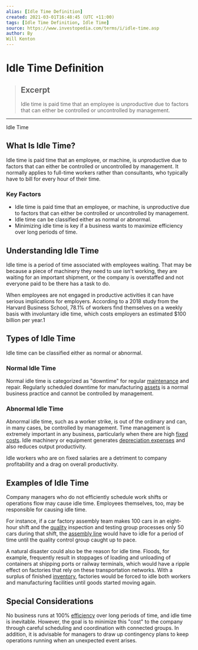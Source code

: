 ```yaml
---
alias: [Idle Time Definition]
created: 2021-03-01T16:48:45 (UTC +11:00)
tags: [Idle Time Definition, Idle Time]
source: https://www.investopedia.com/terms/i/idle-time.asp
author: By
Will Kenton
---
```


# Idle Time Definition

> ## Excerpt
> Idle time is paid time that an employee is unproductive due to factors that can either be controlled or uncontrolled by management.

---

Idle Time
## What Is Idle Time?

Idle time is paid time that an employee, or machine, is unproductive due to factors that can either be controlled or uncontrolled by management. It normally applies to full-time workers rather than consultants, who typically have to bill for every hour of their time.

### Key Factors

-   Idle time is paid time that an employee, or machine, is unproductive due to factors that can either be controlled or uncontrolled by management.
-   Idle time can be classified either as normal or abnormal.
-   Minimizing idle time is key if a business wants to maximize efficiency over long periods of time.

## Understanding Idle Time

Idle time is a period of time associated with employees waiting. That may be because a piece of machinery they need to use isn't working, they are waiting for an important shipment, or the company is overstaffed and not everyone paid to be there has a task to do.

When employees are not engaged in productive activities it can have serious implications for employers. According to a 2018 study from the Harvard Business School, 78.1% of workers find themselves on a weekly basis with involuntary idle time, which costs employers an estimated $100 billion per year.1

## Types of Idle Time

Idle time can be classified either as normal or abnormal.

### Normal Idle Time

Normal idle time is categorized as "downtime" for regular [maintenance](https://www.investopedia.com/terms/m/maintenance-expenses.asp) and repair. Regularly scheduled downtime for manufacturing [assets](https://www.investopedia.com/terms/a/asset.asp) is a normal business practice and cannot be controlled by management.

### Abnormal Idle Time

Abnormal idle time, such as a worker strike, is out of the ordinary and can, in many cases, be controlled by management. Time management is extremely important in any business, particularly when there are high [fixed costs](https://www.investopedia.com/terms/f/fixedcost.asp). Idle machinery or equipment generates [depreciation expenses](https://www.investopedia.com/terms/d/depreciation.asp) and also reduces output productivity.

Idle workers who are on fixed salaries are a detriment to company profitability and a drag on overall productivity.

## Examples of Idle Time

Company managers who do not efficiently schedule work shifts or operations flow may cause idle time. Employees themselves, too, may be responsible for causing idle time.

For instance, if a car factory assembly team makes 100 cars in an eight-hour shift and the [quality](https://www.investopedia.com/terms/q/quality-control.asp) inspection and testing group processes only 50 cars during that shift, the [assembly line](https://www.investopedia.com/assembly-line-definition-4684004) would have to idle for a period of time until the quality control group caught up to pace.

A natural disaster could also be the reason for idle time. Floods, for example, frequently result in stoppages of loading and unloading of containers at shipping ports or railway terminals, which would have a ripple effect on factories that rely on these transportation networks. With a surplus of finished [inventory](https://www.investopedia.com/terms/i/inventory.asp), factories would be forced to idle both workers and manufacturing facilities until goods started moving again.

## Special Considerations

No business runs at 100% [efficiency](https://www.investopedia.com/terms/e/efficiency.asp) over long periods of time, and idle time is inevitable. However, the goal is to minimize this "cost" to the company through careful scheduling and coordination with connected groups. In addition, it is advisable for managers to draw up contingency plans to keep operations running when an unexpected event arises.
